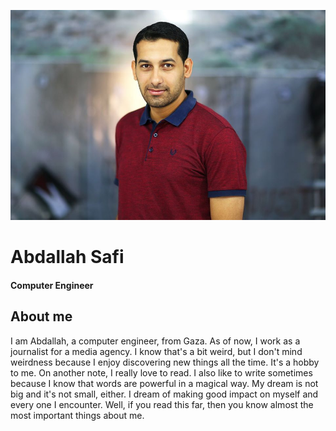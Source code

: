 ![My Image](Profile.jpg)


# Abdallah Safi
#### Computer Engineer

## About me
I am Abdallah, a computer engineer, from Gaza. As of now, I work as a journalist for a media agency.
I know that's a bit weird, but I don't mind weirdness because I enjoy discovering new things all the time. It's a hobby to me. On another note, I really love to read.  I also like to write sometimes because I know that words are powerful in a magical way. My dream is not big and it's not small, either. I dream of making good impact on myself and every one I encounter. Well, if you read this far, then you know almost the most important things about me.
